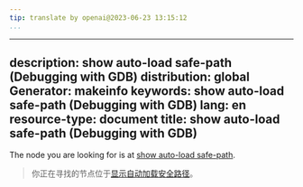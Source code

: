 ```yaml
---
tip: translate by openai@2023-06-23 13:15:12
...
```

---
description: show auto-load safe-path (Debugging with GDB)
distribution: global
Generator: makeinfo
keywords: show auto-load safe-path (Debugging with GDB)
lang: en
resource-type: document
title: show auto-load safe-path (Debugging with GDB)
----------------------------------------------------

The node you are looking for is at [show auto-load safe-path](Auto_002dloading-safe-path.html#show-auto_002dload-safe_002dpath).

> 你正在寻找的节点位于[显示自动加载安全路径](Auto_002dloading-safe-path.html#show-auto_002dload-safe_002dpath)。
